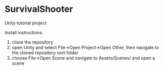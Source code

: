 # SurvivalShooter
Unity tutorial project

Install instructions:

1. clone the repository
2. open Unity and select File->Open Project->Open Other, then navigate to the cloned repository root folder
3. choose File->Open Scene and navigate to Assets/Scenes/ and open a scene
